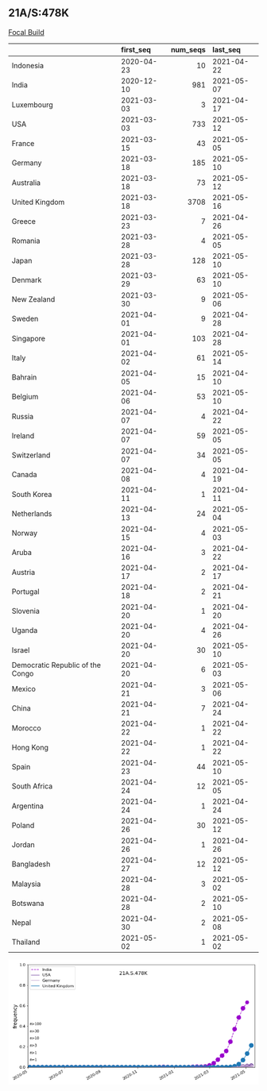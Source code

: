 

## 21A/S:478K
[Focal Build](https://nextstrain.org/groups/neherlab/ncov/21A.S.154K.S.478K)

|                                  | first_seq   |   num_seqs | last_seq   |
|:---------------------------------|:------------|-----------:|:-----------|
| Indonesia                        | 2020-04-23  |         10 | 2021-04-22 |
| India                            | 2020-12-10  |        981 | 2021-05-07 |
| Luxembourg                       | 2021-03-03  |          3 | 2021-04-17 |
| USA                              | 2021-03-03  |        733 | 2021-05-12 |
| France                           | 2021-03-15  |         43 | 2021-05-05 |
| Germany                          | 2021-03-18  |        185 | 2021-05-10 |
| Australia                        | 2021-03-18  |         73 | 2021-05-12 |
| United Kingdom                   | 2021-03-18  |       3708 | 2021-05-16 |
| Greece                           | 2021-03-23  |          7 | 2021-04-26 |
| Romania                          | 2021-03-28  |          4 | 2021-05-05 |
| Japan                            | 2021-03-28  |        128 | 2021-05-10 |
| Denmark                          | 2021-03-29  |         63 | 2021-05-10 |
| New Zealand                      | 2021-03-30  |          9 | 2021-05-06 |
| Sweden                           | 2021-04-01  |          9 | 2021-04-28 |
| Singapore                        | 2021-04-01  |        103 | 2021-04-28 |
| Italy                            | 2021-04-02  |         61 | 2021-05-14 |
| Bahrain                          | 2021-04-05  |         15 | 2021-04-10 |
| Belgium                          | 2021-04-06  |         53 | 2021-05-10 |
| Russia                           | 2021-04-07  |          4 | 2021-04-22 |
| Ireland                          | 2021-04-07  |         59 | 2021-05-05 |
| Switzerland                      | 2021-04-07  |         34 | 2021-05-05 |
| Canada                           | 2021-04-08  |          4 | 2021-04-19 |
| South Korea                      | 2021-04-11  |          1 | 2021-04-11 |
| Netherlands                      | 2021-04-13  |         24 | 2021-05-04 |
| Norway                           | 2021-04-15  |          4 | 2021-05-03 |
| Aruba                            | 2021-04-16  |          3 | 2021-04-22 |
| Austria                          | 2021-04-17  |          2 | 2021-04-17 |
| Portugal                         | 2021-04-18  |          2 | 2021-04-21 |
| Slovenia                         | 2021-04-20  |          1 | 2021-04-20 |
| Uganda                           | 2021-04-20  |          4 | 2021-04-26 |
| Israel                           | 2021-04-20  |         30 | 2021-05-10 |
| Democratic Republic of the Congo | 2021-04-20  |          6 | 2021-05-03 |
| Mexico                           | 2021-04-21  |          3 | 2021-05-06 |
| China                            | 2021-04-21  |          7 | 2021-04-24 |
| Morocco                          | 2021-04-22  |          1 | 2021-04-22 |
| Hong Kong                        | 2021-04-22  |          1 | 2021-04-22 |
| Spain                            | 2021-04-23  |         44 | 2021-05-10 |
| South Africa                     | 2021-04-24  |         12 | 2021-05-05 |
| Argentina                        | 2021-04-24  |          1 | 2021-04-24 |
| Poland                           | 2021-04-26  |         30 | 2021-05-12 |
| Jordan                           | 2021-04-26  |          1 | 2021-04-26 |
| Bangladesh                       | 2021-04-27  |         12 | 2021-05-12 |
| Malaysia                         | 2021-04-28  |          3 | 2021-05-02 |
| Botswana                         | 2021-04-28  |          2 | 2021-05-10 |
| Nepal                            | 2021-04-30  |          2 | 2021-05-08 |
| Thailand                         | 2021-05-02  |          1 | 2021-05-02 |

![Overall trends 21A.S.478K](/overall_trends_figures/overall_trends_21A.S.478K.png)